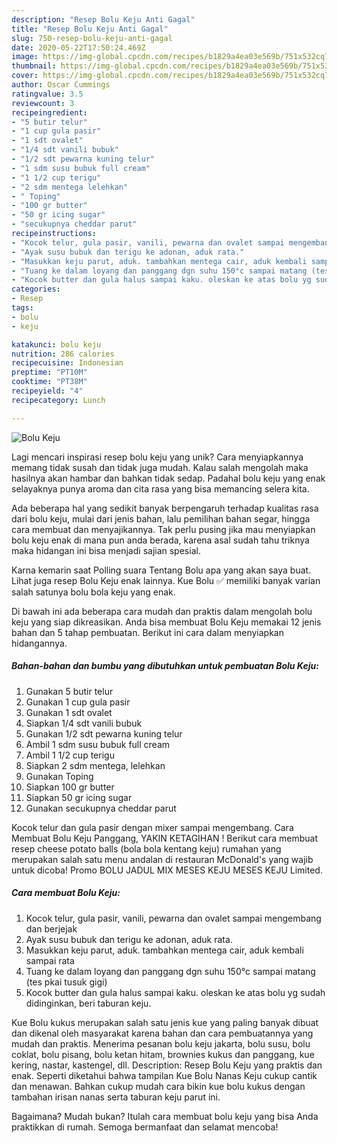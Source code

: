 ```yaml
---
description: "Resep Bolu Keju Anti Gagal"
title: "Resep Bolu Keju Anti Gagal"
slug: 750-resep-bolu-keju-anti-gagal
date: 2020-05-22T17:50:24.469Z
image: https://img-global.cpcdn.com/recipes/b1829a4ea03e569b/751x532cq70/bolu-keju-foto-resep-utama.jpg
thumbnail: https://img-global.cpcdn.com/recipes/b1829a4ea03e569b/751x532cq70/bolu-keju-foto-resep-utama.jpg
cover: https://img-global.cpcdn.com/recipes/b1829a4ea03e569b/751x532cq70/bolu-keju-foto-resep-utama.jpg
author: Oscar Cummings
ratingvalue: 3.5
reviewcount: 3
recipeingredient:
- "5 butir telur"
- "1 cup gula pasir"
- "1 sdt ovalet"
- "1/4 sdt vanili bubuk"
- "1/2 sdt pewarna kuning telur"
- "1 sdm susu bubuk full cream"
- "1 1/2 cup terigu"
- "2 sdm mentega lelehkan"
- " Toping"
- "100 gr butter"
- "50 gr icing sugar"
- "secukupnya cheddar parut"
recipeinstructions:
- "Kocok telur, gula pasir, vanili, pewarna dan ovalet sampai mengembang dan berjejak"
- "Ayak susu bubuk dan terigu ke adonan, aduk rata."
- "Masukkan keju parut, aduk. tambahkan mentega cair, aduk kembali sampai rata"
- "Tuang ke dalam loyang dan panggang dgn suhu 150°c sampai matang (tes pkai tusuk gigi)"
- "Kocok butter dan gula halus sampai kaku. oleskan ke atas bolu yg sudah didinginkan, beri taburan keju."
categories:
- Resep
tags:
- bolu
- keju

katakunci: bolu keju 
nutrition: 286 calories
recipecuisine: Indonesian
preptime: "PT10M"
cooktime: "PT38M"
recipeyield: "4"
recipecategory: Lunch

---
```



![Bolu Keju](https://img-global.cpcdn.com/recipes/b1829a4ea03e569b/751x532cq70/bolu-keju-foto-resep-utama.jpg)

Lagi mencari inspirasi resep bolu keju yang unik? Cara menyiapkannya memang tidak susah dan tidak juga mudah. Kalau salah mengolah maka hasilnya akan hambar dan bahkan tidak sedap. Padahal bolu keju yang enak selayaknya punya aroma dan cita rasa yang bisa memancing selera kita.

Ada beberapa hal yang sedikit banyak berpengaruh terhadap kualitas rasa dari bolu keju, mulai dari jenis bahan, lalu pemilihan bahan segar, hingga cara membuat dan menyajikannya. Tak perlu pusing jika mau menyiapkan bolu keju enak di mana pun anda berada, karena asal sudah tahu triknya maka hidangan ini bisa menjadi sajian spesial.

Karna kemarin saat Polling suara Tentang Bolu apa yang akan saya buat. Lihat juga resep Bolu Keju enak lainnya. Kue Bolu ✅ memiliki banyak varian salah satunya bolu bola keju yang enak.


Di bawah ini ada beberapa cara mudah dan praktis dalam mengolah bolu keju yang siap dikreasikan. Anda bisa membuat Bolu Keju memakai 12 jenis bahan dan 5 tahap pembuatan. Berikut ini cara dalam menyiapkan hidangannya.

<!--inarticleads1-->

##### Bahan-bahan dan bumbu yang dibutuhkan untuk pembuatan Bolu Keju:

1. Gunakan 5 butir telur
1. Gunakan 1 cup gula pasir
1. Gunakan 1 sdt ovalet
1. Siapkan 1/4 sdt vanili bubuk
1. Gunakan 1/2 sdt pewarna kuning telur
1. Ambil 1 sdm susu bubuk full cream
1. Ambil 1 1/2 cup terigu
1. Siapkan 2 sdm mentega, lelehkan
1. Gunakan  Toping
1. Siapkan 100 gr butter
1. Siapkan 50 gr icing sugar
1. Gunakan secukupnya cheddar parut


Kocok telur dan gula pasir dengan mixer sampai mengembang. Cara Membuat Bolu Keju Panggang, YAKIN KETAGIHAN ! Berikut cara membuat resep cheese potato balls (bola bola kentang keju) rumahan yang merupakan salah satu menu andalan di restauran McDonald&#39;s yang wajib untuk dicoba! Promo BOLU JADUL MIX MESES KEJU MESES KEJU Limited. 

<!--inarticleads2-->

##### Cara membuat Bolu Keju:

1. Kocok telur, gula pasir, vanili, pewarna dan ovalet sampai mengembang dan berjejak
1. Ayak susu bubuk dan terigu ke adonan, aduk rata.
1. Masukkan keju parut, aduk. tambahkan mentega cair, aduk kembali sampai rata
1. Tuang ke dalam loyang dan panggang dgn suhu 150°c sampai matang (tes pkai tusuk gigi)
1. Kocok butter dan gula halus sampai kaku. oleskan ke atas bolu yg sudah didinginkan, beri taburan keju.


Kue Bolu kukus merupakan salah satu jenis kue yang paling banyak dibuat dan dikenal oleh masyarakat karena bahan dan cara pembuatannya yang mudah dan praktis. Menerima pesanan bolu keju jakarta, bolu susu, bolu coklat, bolu pisang, bolu ketan hitam, brownies kukus dan panggang, kue kering, nastar, kastengel, dll. Description: Resep Bolu Keju yang praktis dan enak. Seperti diketahui bahwa tampilan Kue Bolu Nanas Keju cukup cantik dan menawan. Bahkan cukup mudah cara bikin kue bolu kukus dengan tambahan irisan nanas serta taburan keju parut ini. 

Bagaimana? Mudah bukan? Itulah cara membuat bolu keju yang bisa Anda praktikkan di rumah. Semoga bermanfaat dan selamat mencoba!
